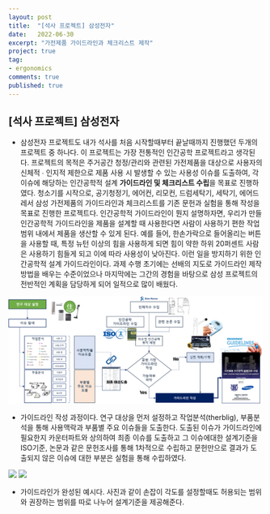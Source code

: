 ```yaml
---
layout: post
title:  "[석사 프로젝트] 삼성전자"
date:   2022-06-30
excerpt: "가전제품 가이드라인과 체크리스트 제작"
project: true
tag:
- ergonomics
comments: true
published: true
---
```


## [석사 프로젝트] 삼성전자

 * 삼성전자 프로젝트도 내가 석사를 처음 시작할때부터 끝날때까지 진행했던 두개의 프로젝트 중 하나다. 이 프로젝트는 가장 전통적인 인간공학 프로젝트라고 생각된다. 프로젝트의 목적은 주거공간 청정/관리와 관련된 가전제품을 대상으로 사용자의 신체적 ∙ 인지적 제한으로 제품 사용 시 발생할 수 있는 사용성 이슈를 도출하여, 각 이슈에 해당하는 인간공학적 설계 **가이드라인 및 체크리스트 수립**을 목표로 진행하였다. 청소기를 시작으로, 공기청정기, 에어컨, 리모컨, 드럼세탁기, 세탁기, 에어드레서 삼성 가전제품의 가이드라인과 체크리스트를 기존 문헌과 실험을 통해 작성을 목표로 진행한 프로젝트다. 인간공학적 가이드라인이 뭔지 설명하자면, 우리가 만들 인간공학적 가이드라인을 제품을 설계할 때 사용한다면 사람이 사용하기 편한 작업범위 내에서 제품을 생산할 수 있게 된다. 예를 들어, 한손가락으로 들어올리는 버튼을 사용할 때, 특정 뉴턴 이상의 힘을 사용하게 되면 힘이 약한 하위 20퍼센트 사람은 사용하기 힘들게 되고 이에 따라 사용성이 낮아진다. 이런 일을 방지하기 위한 인간공학적 설계 가이드라인이다. 과제 수행 초기에는 선배의 지도로 가이드라인 제작 방법을 배우는 수준이었으나 마지막에는 그간의 경험을 바탕으로 삼성 프로젝트의 전반적인 계획을 담당하게 되어 일적으로 많이 배웠다.


 ![삼성1](/assets/img/projects/삼성1.png)


 * 가이드라인 작성 과정이다. 연구 대상을 먼저 설정하고 작업분석(therblig), 부품분석을 통해 사용맥락과 부품별 주요 이슈들을 도출한다. 도출된 이슈가 가이드라인에 필요한지 카운터파트와 상의하여 최종 이슈를 도출하고 그 이슈에대한 설계기준을 ISO기준, 논문과 같은 문헌조사를 통해 1차적으로 수립하고 문헌만으로 결과가 도출되지 않은 이슈에 대한 부분은 실험을 통해 수립하였다.

<img src="https://user-images.githubusercontent.com/70885010/176804439-afdd620e-30bc-43ce-8c89-cd5b9d1349f0.png" width="50%" /> <img src="https://user-images.githubusercontent.com/70885010/176804479-f2f9d82a-3054-4128-b16f-9cd84fc021dd.png" width="50%" /> 


 * 가이드라인가 완성된 예시다. 사진과 같이 손잡이 각도를 설정할때도 허용되는 범위와 권장하는 범위를 따로 나누어 설계기준을 제공해준다.
